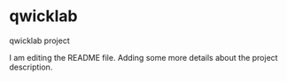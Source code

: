 # qwicklab
qwicklab project

I am editing the README file. Adding some more details about the project description.
